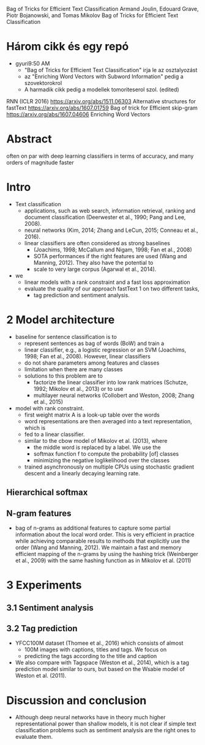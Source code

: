 Bag of Tricks for Efficient Text Classification
Armand Joulin, Edouard Grave, Piotr Bojanowski, and Tomas Mikolov
Bag of Tricks for Efficient Text Classification

# Három cikk és egy repó

* gyuri9:50 AM
  * "Bag of Tricks for Efficient Text Classification" irja le az osztalyozást
  * az "Enriching Word Vectors with Subword Information" pedig a szovektorokrol
  * A harmadik cikk pedig a modellek tomoriteserol szol. (edited)

RNN (ICLR 2016) https://arxiv.org/abs/1511.06303    Alternative structures for
fastText        https://arxiv.org/abs/1607.01759    Bag of trick for Efficient
skip-gram       https://arxiv.org/abs/1607.04606    Enriching Word Vectors

# Abstract

often on par with deep learning classifiers in terms of accuracy, and many
orders of magnitude faster 

# Intro

* Text classification
  * applications, such as web search, information retrieval, ranking and
    document classification (Deerwester et al., 1990; Pang and Lee, 2008).
  * neural networks (Kim, 2014; Zhang and LeCun, 2015; Conneau et al., 2016).
  * linear classifiers are often considered as strong baselines 
    * (Joachims, 1998; McCallum and Nigam, 1998; Fan et al., 2008)
    * SOTA performances if the right features are used (Wang and Manning,
      2012).  They also have the potential to 
    * scale to very large corpus (Agarwal et al., 2014).
* we
  * linear models with a rank constraint and a fast loss approximation
  * evaluate the quality of our approach fastText 1 on two different tasks,
    * tag prediction and sentiment analysis.

# 2 Model architecture

* baseline for sentence classification is to 
  * represent sentences as bag of words (BoW) and train a 
  * linear classifier, e.g., a logistic regression or an SVM (Joachims, 1998;
    Fan et al., 2008).  However, linear classifiers 
  * do not share parameters among features and classes
  * limitation when there are many classes
  * solutions to this problem are to 
    * factorize the linear classifier into low rank matrices (Schutze, 1992;
      Mikolov et al., 2013) or to use 
    * multilayer neural networks (Collobert and Weston, 2008; Zhang et al.,
      2015)
* model with rank constraint.  
  * first weight matrix A is a look-up table over the words
  * word representations are then averaged into a text representation, which is
  * fed to a linear classifier.
  * similar to the cbow model of Mikolov et al. (2013), where 
    * the middle word is replaced by a label. We use the 
    * softmax function f to compute the probability [of] classes
    * minimizing the negative loglikelihood over the classes
  * trained asynchronously on multiple CPUs using stochastic gradient descent
    and a linearly decaying learning rate.

## Hierarchical softmax

## N-gram features

* bag of n-grams as additional features to capture some partial information
  about the local word order. This is very efficient in practice while
  achieving comparable results to methods that explicitly use the order
  (Wang and Manning, 2012).  We maintain a fast and memory efficient mapping of
  the n-grams by using the hashing trick (Weinberger et al., 2009) with the
  same hashing function as in Mikolov et al. (2011)

# 3 Experiments

## 3.1 Sentiment analysis

## 3.2 Tag prediction

* YFCC100M dataset (Thomee et al., 2016) which consists of almost 
  * 100M images with captions, titles and tags. We focus on 
  * predicting the tags according to the title and caption
* We also compare with Tagspace (Weston et al., 2014), which is a tag
  prediction model similar to ours, but based on the Wsabie model of Weston et
  al. (2011).

# Discussion and conclusion

* Although deep neural networks have in theory much higher representational
  power than shallow models, it is not clear if simple text classification
  problems such as sentiment analysis are the right ones to evaluate them.
